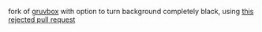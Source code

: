 fork of [gruvbox](https://github.com/morhetz/gruvbox) with option to turn background completely black, using [this rejected pull request](https://github.com/morhetz/gruvbox/pull/102/commits/383191a46f9d189831a09a32d44e21b61d6cbf87)
